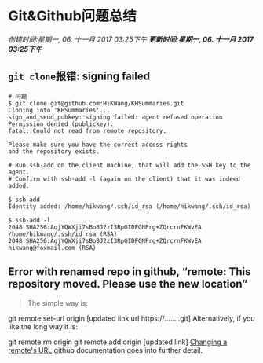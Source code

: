 # Git&Github问题总结
*创建时间:星期一, 06. 十一月 2017 03:25下午*
***更新时间:星期一, 06. 十一月 2017 03:25下午***

## `git clone`报错: signing failed
```
# 问题
$ git clone git@github.com:HiKWang/KHSummaries.git
Cloning into 'KHSummaries'...
sign_and_send_pubkey: signing failed: agent refused operation
Permission denied (publickey).
fatal: Could not read from remote repository.

Please make sure you have the correct access rights
and the repository exists.

# Run ssh-add on the client machine, that will add the SSH key to the agent.
# Confirm with ssh-add -l (again on the client) that it was indeed added.

$ ssh-add
Identity added: /home/hikwang/.ssh/id_rsa (/home/hikwang/.ssh/id_rsa)

$ ssh-add -l
2048 SHA256:AqjYQWXji7sBoBJ2zI3RpGIDFGNPrg+ZQrcrnFKWvEA /home/hikwang/.ssh/id_rsa (RSA)
2048 SHA256:AqjYQWXji7sBoBJ2zI3RpGIDFGNPrg+ZQrcrnFKWvEA hikwang@foxmail.com (RSA)

```

## Error with renamed repo in github, “remote: This repository moved. Please use the new location”

> The simple way is:

 git remote set-url origin [updated link url https://........git]
Alternatively, if you like the long way it is:

 git remote rm origin
 git remote add origin [updated link]
[Changing a remote's URL](https://help.github.com/articles/changing-a-remote-s-url/) github documentation goes into further detail.